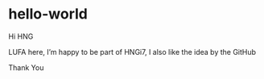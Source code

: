 # hello-world

Hi HNG

LUFA here, I’m happy to be part of HNGi7, I also like the idea by the GitHub

Thank You 
